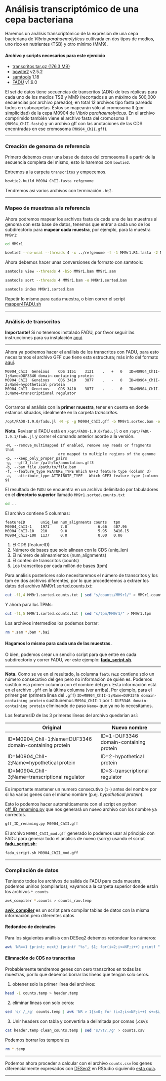 # Análisis transcriptómico de una cepa bacteriana
Haremos un análisis transcriptómico de la expresión de una cepa bacteriana de *Vibrio parahaemolyticus* cultivada en dos tipos de medios, uno rico en nutrientes (TSB) y otro mínimo (MM9).

#### Archivo y scripts necesarios para este ejercicio

- [transcritos.tar.gz (176.3 MB)](https://drive.google.com/file/d/1hHg_qHgwy7fPg5aPLimKPfNfZpRiBG85/view?usp=sharing)
- [bowtie2](https://bowtie-bio.sourceforge.net/bowtie2/index.shtml) v2.5.2
- [samtools](https://www.htslib.org/) 1.18
- [FADU](https://github.com/IGS/FADU) v1.9.0


El set de datos tiene secuencias de transcritos (ADN) de tres réplicas para cada uno de los medios TSB y MM9 (recortados a un máximo de 500,000 secuencias por archivo pareado); en total 12 archivos tipo fasta pareado todos en subcarpetas. Éstos se mapearán sólo al cromosoma II (por simplicidad) de la cepa M0904 de *Vibrio parahaemolyticus*.
En el archivo comprimido también viene el archivo fasta del cromosoma II (`M0904_ChII.fasta`) y un archivo gff con las anotaciones de las CDS encontradas en ese cromosoma (`M0904_ChII.gff`).
***

### Creación de genoma de referencia

Primero debemos crear una base de datos del cromosoma II a partir de la secuencia completa del mismo, esto lo haremos con `bowtie2`.

Entremos a la carpeta `transcritos` y empecemos.

```bash
bowtie2-build M0904_ChII.fasta refgenome
```
Tendremos así varios archivos con terminación `.bt2`.
***
### Mapeo de muestras a la referencia

Ahora podremos mapear los archivos fasta de cada una de las muestras al genoma con esta base de datos, tenemos que entrar a cada uno de los subdirectorio para **mapear cada muestra**, por ejemplo, para la muestra `MM9r1`:

```bash
cd MM9r1
```

```bash
bowtie2 --no-unal --threads 4 -x ../refgenome -f -1 MM9r1.R1.fasta -2 MM9r1.R2.fasta -S MM9r1.sam
```
Ahora debemos hacer unas conversiones de formato con samtools:
```bash
samtools view --threads 4 -bSo MM9r1.bam MM9r1.sam
```
```bash
samtools sort --threads 4 MM9r1.bam -o MM9r1.sorted.bam
```
```bash
samtools index MM9r1.sorted.bam
```
Repetir lo mismo para cada muestra, o bien correr el script [mapper4FADU.sh](scripts/mapper4FADU.sh)

***
### Análisis de transcritos
**Importante!** Si no tenemos instalado FADU, por favor seguir las instrucciones para su instalación [aquí](Instalación_FADU.md).
***
Ahora ya podremos hacer el análisis de los transcritos con FADU, para esto necesitamos el archivo GFF que tiene esta estructura; más info del formato [aquí](https://www.biobam.com/differences-between-gtf-and-gff-files-in-genomic-data-analysis/#:~:text=The%20General%20Feature%20Format%20(GFF,Sequence%20Ontology%20Project%20(v3))).

```
M0904_ChII	Geneious	CDS	1151	3121	.	+	0	ID=M0904_ChII-1;Name=DUF3346 domain-containing protein
M0904_ChII	Geneious	CDS	3410	3877	.	-	0	ID=M0904_ChII-2;Name=hypothetical protein
M0904_ChII	Geneious	CDS	3410	3877	.	-	0	ID=M0904_ChII-3;Name=transcriptional regulator
```
***
Corramos el análisis con la **primer muestra**, tener en cuenta en donde estamos situados, idealmente en la carpeta *transcritos*.

```bash
/opt/FADU-1.9.0/fadu.jl -M -p -g M0904_ChII.gff -b MM9r1.sorted.bam -o . -f "CDS" -a "ID"
```
**Nota**. Revisar si FADU está en `/opt/FADU-1.9.0/fadu.jl` o en `/opt/FADU-1.9.1/fadu.jl` y correr el comando anterior acorde a la versión.

```
-M, --remove_multimapped If enabled, remove any reads or fragments that
                        are mapped to multiple regions of the genome
-p, --keep_only_proper_pairs
-g, --gff3_file /path/to/annotation.gff3
-b, --bam_file /path/to/file.bam
-f, --feature_type FEATURE_TYPE Which GFF3 feature type (column 3)
-a, --attribute_type ATTRIBUTE_TYPE   Which GFF3 feature type (column 9)
```
El resultado de `FADU` se encuentra en un archivo delimitado por tabuladores en el **directorio superior** llamado `MM9r1.sorted.counts.txt`

```bash
cd ..
```
El archivo contiene 5 columnas:

```
featureID       uniq_len num_alignments counts   tpm
M0904_ChII-1    1971     7.0	          6.66   407.96
M0904_ChII-10   210      9.0	          5.95   3416.15
M0904_ChII-100  1137     0.0	          0.00   0.00
```

1. El CDS (featureID)
2. Número de bases que solo alinean con la CDS (uniq_len)
3. El número de alineamientos (num_alignments)
4. El conteo de transcritos (counts)
5. Los transcritos por cada millón de bases (tpm)

Para análisis posteriores solo necesitaremos el número de transcritos y los tpm en dos archivos diferentes, por lo que procederemos a extraer los datos del archivo MM9r1.sorted.counts.txt:
```bash
cut -f1,4 MM9r1.sorted.counts.txt | sed "s/counts/MM9r1/" > MM9r1.counts
```
Y ahora para los TPMs:
```bash
cut -f1,5 MM9r1.sorted.counts.txt | sed "s/tpm/MM9r1/" > MM9r1.tpm
```
Los archivos intermedios los podemos borrar:
```bash
rm *.sam *.bam *.bai
```
#### Hagamos lo mismo para cada una de las muestras.
O bien, podemos crear un sencillo script para que entre en cada subdirectorio y correr FADU, ver este ejemplo: **[fadu_script.sh](scripts/fadu_script.sh)**.

***
**Nota.** Como se ve en el resultado, la columna `featureID` contiene solo un número consecutivo del gen pero no información de quién es. Podemos sustituir esa primer columna con el nombre del gen. Esta información está en el archivo `.gff` en la última columna (ver arriba). Por ejemplo, para el primer gen (primera linea del `.gff`) `ID=M0904_ChII-1;Name=DUF3346 domain-containing protein` sustituiremos `M0904_ChII-1` por `1-DUF3346 domain-containing protein` eliminando de paso `Name=` que ya no lo necesitamos.

Los featuresID de las 3 primeras líneas del archivo quedarían así:

| Original | Nuevo nombre |
| --- | --- |
|ID=M0904_ChII-1;Name=DUF3346 domain-containing protein|ID=1-DUF3346 domain-containing protein|
|ID=M0904_ChII-2;Name=hypothetical protein|ID=2-hypothetical protein|
|ID=M0904_ChII-3;Name=transcriptional regulator|ID=3-transcriptional regulator|

Es importante mantener un numero consecutivo (`1-`) antes del nombre por si ha varios genes con el mismo nombre (p.ej. *hypothetical protein*).

Esto lo podemos hacer automáticamente con el script en python [gff_ID_renaming.py](scripts/gff_ID_renaming.py) que nos generará un nuevo archivo con los nombre ya correctos.

```bash
gff_ID_renaming.py M0904_ChII.gff
```
El archivo `M0904_ChII_mod.gff` generado lo podemos usar al principio con FADU para generar todo el análisis de nuevo (sorry) usando el script **[fadu_script.sh](scripts/fadu_script.sh)**:
```bash
fadu_script.sh M0904_ChII_mod.gff
```
***

### Compilación de datos
Teniendo todos los archivos de salida de FADU para cada muestra, podemos unirlos (compilarlos); vayamos a la carpeta superior donde están los archivos `*_counts`

```bash
awk_compiler *.counts > counts_raw.temp
```
**[awk_compiler](scripts/awk_compiler.md)** es un script para compilar tablas de datos con la misma información pero diferentes datos.

#### Redondeo de decimales
Para los siguientes análisis con DESeq2 debemos redondear los números:
```bash
awk 'NR==1 {print; next} {printf "%s", $1; for(i=2;i<=NF;i++) printf " %d", int($i+0.5); print ""}' counts_raw.temp > counts.temp
```
#### Elimnación de CDS no transcritas
Probablemente tendremos genes con cero transcritos en todas las muestras, por lo que debemos borrar las líneas que tengan solo ceros.

1. obtener solo la primer línea del archivos:
```bash
head -1 counts.temp > header.temp
```
2. eliminar lineas con solo ceros:
```bash
sed 's/ /_/g' counts.temp | awk 'NR > 1{s=0; for (i=2;i<=NF;i++) s+=$i; if (s!=0)print}' | sed 's/_/ /g' > clean_counts.temp
```
3. Unir headers con tabla y convertirla a delimitada por comas (.csv):
```bash
cat header.temp clean_counts.temp | sed 's/\t/,/g' > counts.csv
```

Podemos borrar los temporales
```bash
rm *.temp
```
***
Podemos ahora proceder a calcular con el archivo `counts.csv` los genes diferencialmente expresados con [DESeq2](https://bioconductor.org/packages/release/bioc/html/DESeq2.html) en RStudio siguiendo [esta guía](DESeq2.md).
***
